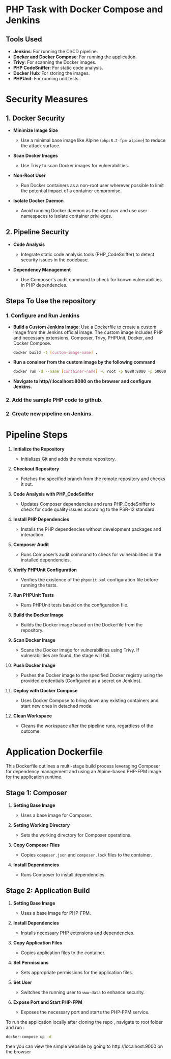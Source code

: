 # PHP Task with Docker Compose and Jenkins

## Tools Used

- **Jenkins**: For running the CI/CD pipeline.
- **Docker and Docker Compose**: For running the application.
- **Trivy**: For scanning the Docker images.
- **PHP CodeSniffer**: For static code analysis.
- **Docker Hub**: For storing the images.
- **PHPUnit**: For running unit tests.

# Security Measures

## 1. Docker Security

- **Minimize Image Size**
  - Use a minimal base image like Alpine (`php:8.2-fpm-alpine`) to reduce the attack surface.
- **Scan Docker Images**

  - Use Trivy to scan Docker images for vulnerabilities.

- **Non-Root User**

  - Run Docker containers as a non-root user wherever possible to limit the potential impact of a container compromise.

- **Isolate Docker Daemon**
  - Avoid running Docker daemon as the root user and use user namespaces to isolate container privileges.

## 2. Pipeline Security

- **Code Analysis**

  - Integrate static code analysis tools (PHP_CodeSniffer) to detect security issues in the codebase.

- **Dependency Management**
  - Use Composer's audit command to check for known vulnerabilities in PHP dependencies.

## Steps To Use the repository

### 1. Configure and Run Jenkins

- **Build a Custom Jenkins Image**: Use a Dockerfile to create a custom image from the Jenkins official image. The custom image includes PHP and necessary extensions, Composer, Trivy, PHPUnit, Docker, and Docker Compose.

  ```sh
  docker build -t [custom-image-name] .
  ```

- **Run a conainer from the custom image by the following command**

  ```sh
  docker run -d --name [container-name] -u root -p 8080:8080 -p 50000:50000 -v jenkins_home:/var/jenkins_home -v /var/run/docker.sock:/var/run/docker.sock -v /usr/bin/docker:/usr/bin/docker [custom-image-name]:latest
  ```

- **Navigate to http//:localhost:8080 on the browser and configure Jenkins.**

### 2. Add the sample PHP code to github.

### 2. Create new pipeline on Jenkins.

# Pipeline Steps

1. **Initialize the Repository**

   - Initializes Git and adds the remote repository.

2. **Checkout Repository**

   - Fetches the specified branch from the remote repository and checks it out.

3. **Code Analysis with PHP_CodeSniffer**

   - Updates Composer dependencies and runs PHP_CodeSniffer to check for code quality issues according to the PSR-12 standard.

4. **Install PHP Dependencies**

   - Installs the PHP dependencies without development packages and interaction.

5. **Composer Audit**

   - Runs Composer’s audit command to check for vulnerabilities in the installed dependencies.

6. **Verify PHPUnit Configuration**

   - Verifies the existence of the `phpunit.xml` configuration file before running the tests.

7. **Run PHPUnit Tests**

   - Runs PHPUnit tests based on the configuration file.

8. **Build the Docker Image**

   - Builds the Docker image based on the Dockerfile from the repository.

9. **Scan Docker Image**

   - Scans the Docker image for vulnerabilities using Trivy. If vulnerabilities are found, the stage will fail.

10. **Push Docker Image**

    - Pushes the Docker image to the specified Docker registry using the provided credentials (Configured as a secret on Jenkins).

11. **Deploy with Docker Compose**

    - Uses Docker Compose to bring down any existing containers and start new ones in detached mode.

12. **Clean Workspace**
    - Cleans the workspace after the pipeline runs, regardless of the outcome.

# Application Dockerfile

This Dockerfile outlines a multi-stage build process leveraging Composer for dependency management and using an Alpine-based PHP-FPM image for the application runtime.

## Stage 1: Composer

1. **Setting Base Image**

   - Uses a base image for Composer.

2. **Setting Working Directory**

   - Sets the working directory for Composer operations.

3. **Copy Composer Files**

   - Copies `composer.json` and `composer.lock` files to the container.

4. **Install Dependencies**
   - Runs Composer to install dependencies.

## Stage 2: Application Build

1. **Setting Base Image**

   - Uses a base image for PHP-FPM.

2. **Install Dependencies**

   - Installs necessary PHP extensions and dependencies.

3. **Copy Application Files**

   - Copies application files to the container.

4. **Set Permissions**

   - Sets appropriate permissions for the application files.

5. **Set User**

   - Switches the running user to `www-data` to enhance security.

6. **Expose Port and Start PHP-FPM**
   - Exposes the necessary port and starts the PHP-FPM service.

To run the application locally after cloning the repo , navigate to root folder and run :

```sh
docker-compose up -d
```

then you can view the simple webside by going to http://localhost:9000 on the browser
